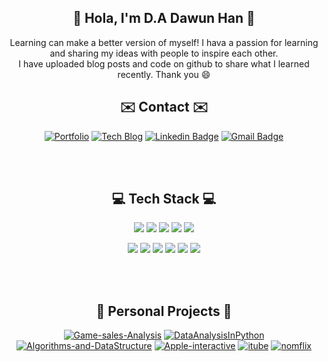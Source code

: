 <div align="center">
  <h2>👋 Hola, I'm D.A Dawun Han 👋</h2>
Learning can make a better version of myself! I hava a passion for learning and sharing my ideas with people to inspire each other. <br>I have uploaded blog posts and code on github to share what I learned recently. Thank you 😄

  ## ✉️ Contact ✉️
[![Portfolio](http://img.shields.io/badge/-Portfolio-black?style=for-the-badge&logo=Dashlane&link=https://dawunhan.github.io/portfolio/)](https://dawunhan.github.io/portfolio/)
[![Tech Blog](http://img.shields.io/badge/-Tech%20blog-navy?style=for-the-badge&logo=github&link=https://da-journal.com/)](https://da-journal.com/)
[![Linkedin Badge](https://img.shields.io/badge/-LinkedIn-blue?style=for-the-badge&logo=Linkedin&logoColor=white&link=https://www.linkedin.com/in/terrydawunhan)](https://www.linkedin.com/in/terrydawunhan)
[![Gmail Badge](https://img.shields.io/badge/Gmail-d14836?style=for-the-badge&logo=Gmail&logoColor=white&link=mailto:dawun.han@gmail.com)](mailto:dawun.han@gmail.com)

  <br></br>

  ## 💻 Tech Stack 💻

  
  
![](https://img.shields.io/badge/Python-3766AB?style=for-the-badge&logo=Python&logoColor=white)
![](https://img.shields.io/badge/Pandas-150458?style=for-the-badge&logo=Pandas&logoColor=white)
![](https://img.shields.io/badge/MySQL-4479A1?style=for-the-badge&logo=MySQL&logoColor=white)
![](https://img.shields.io/badge/Javascript-F7DF1E?style=for-the-badge&logo=Javascript&logoColor=white)
![](https://img.shields.io/badge/NodeJS-339933?style=for-the-badge&logo=Node.js&logoColor=white)
  
![](https://img.shields.io/badge/HTML5-E34F26?style=for-the-badge&logo=HTML5&logoColor=white)
![](https://img.shields.io/badge/CSS-1572B6?style=for-the-badge&logo=CSS3&logoColor=white)
![](https://img.shields.io/badge/Sass-CC6699?style=for-the-badge&logo=Sass&logoColor=white)
![](https://img.shields.io/badge/React-61DAFB?style=for-the-badge&logo=React&logoColor=black)
![](https://img.shields.io/badge/MongoDB-47A248?style=for-the-badge&logo=MongoDB&logoColor=white)
![](https://img.shields.io/badge/Firebase-FFCA28?style=for-the-badge&logo=Firebase&logoColor=white)

  
<br></br>
## 📄 Personal Projects 📄
[![Game-sales-Analysis](https://github-readme-stats.vercel.app/api/pin/?username=DAWUNHAN&repo=Game-sales-Analysis&theme=tokyonight)](https://github.com/DAWUNHAN/Game-sales-Analysis)
[![DataAnalysisInPython](https://github-readme-stats.vercel.app/api/pin/?username=DAWUNHAN&repo=DataAnalysisInPython&theme=tokyonight)](https://github.com/DAWUNHAN/DataAnalysisInPython)
[![Algorithms-and-DataStructure](https://github-readme-stats.vercel.app/api/pin/?username=DAWUNHAN&repo=Algorithms-and-DataStructure&theme=tokyonight)](https://github.com/DAWUNHAN/Algorithms-and-DataStructure)
[![Apple-interactive](https://github-readme-stats.vercel.app/api/pin/?username=DAWUNHAN&repo=Apple-interactive&theme=tokyonight)](https://github.com/DAWUNHAN/Apple-interactive)
[![itube](https://github-readme-stats.vercel.app/api/pin/?username=DAWUNHAN&repo=itube&theme=tokyonight)](https://github.com/DAWUNHAN/itube)
[![nomflix](https://github-readme-stats.vercel.app/api/pin/?username=DAWUNHAN&repo=nomflix&theme=tokyonight)](https://github.com/DAWUNHAN/nomflix)

<br></br>

	

</div>

